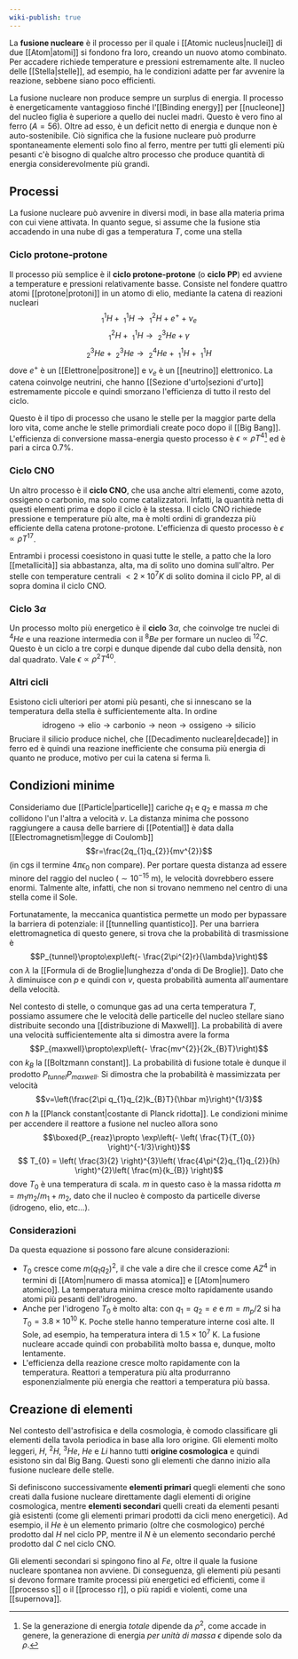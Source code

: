 ```yaml
---
wiki-publish: true
---
```

La **fusione nucleare** è il processo per il quale i [[Atomic nucleus|nuclei]] di due [[Atom|atomi]] si fondono fra loro, creando un nuovo atomo combinato. Per accadere richiede temperature e pressioni estremamente alte. Il nucleo delle [[Stella|stelle]], ad esempio, ha le condizioni adatte per far avvenire la reazione, sebbene siano poco efficienti.

La fusione nucleare non produce sempre un surplus di energia. Il processo è energeticamente vantaggioso finché l'[[Binding energy]] per [[nucleone]] del nucleo figlia è superiore a quello dei nuclei madri. Questo è vero fino al ferro ($A=56$). Oltre ad esso, è un deficit netto di energia e dunque non è auto-sostenibile. Ciò significa che la fusione nucleare può produrre spontaneamente elementi solo fino al ferro, mentre per tutti gli elementi più pesanti c'è bisogno di qualche altro processo che produce quantità di energia considerevolmente più grandi.
## Processi
La fusione nucleare può avvenire in diversi modi, in base alla materia prima con cui viene attivata. In quanto segue, si assume che la fusione stia accadendo in una nube di gas a temperatura $T$, come una stella
### Ciclo protone-protone
Il processo più semplice è il **ciclo protone-protone** (o **ciclo PP**) ed avviene a temperature e pressioni relativamente basse. Consiste nel fondere quattro atomi [[protone|protoni]] in un atomo di elio, mediante la catena di reazioni nucleari
$$_{1}^{1}H+\ _{1}^{1}H \rightarrow\ ^{2}_{1}H + e^{+}+\nu_{e}$$
$$_{1}^{2}H+\ _{1}^{1}H \rightarrow\ ^{3}_{2}He+\gamma$$
$$^{3}_{2}He+\ _{2}^{3}He \rightarrow\ ^{4}_{2}He + \ _{1}^{1}H +\ _{1}^{1}H$$
dove $e^{+}$ è un [[Elettrone|positrone]] e $\nu_{e}$ è un [[neutrino]] elettronico. La catena coinvolge neutrini, che hanno [[Sezione d'urto|sezioni d'urto]] estremamente piccole e quindi smorzano l'efficienza di tutto il resto del ciclo.

Questo è il tipo di processo che usano le stelle per la maggior parte della loro vita, come anche le stelle primordiali create poco dopo il [[Big Bang]]. L'efficienza di conversione massa-energia questo processo è $\epsilon\propto \rho T^{4}$[^1] ed è pari a circa 0.7%.
### Ciclo CNO
Un altro processo è il **ciclo CNO**, che usa anche altri elementi, come azoto, ossigeno o carbonio, ma solo come catalizzatori. Infatti, la quantità netta di questi elementi prima e dopo il ciclo è la stessa. Il ciclo CNO richiede pressione e temperature più alte, ma è molti ordini di grandezza più efficiente della catena protone-protone. L'efficienza di questo processo è $\epsilon\propto \rho T^{17}$.

Entrambi i processi coesistono in quasi tutte le stelle, a patto che la loro [[metallicità]] sia abbastanza, alta, ma di solito uno domina sull'altro. Per stelle con temperature centrali $<2\times10^{7}K$ di solito domina il ciclo PP, al di sopra domina il ciclo CNO.
### Ciclo $3\alpha$
Un processo molto più energetico è il **ciclo** $3\alpha$, che coinvolge tre nuclei di $^{4}He$ e una reazione intermedia con il $^{8}Be$ per formare un nucleo di $^{12}C$. Questo è un ciclo a tre corpi e dunque dipende dal cubo della densità, non dal quadrato. Vale $\epsilon\propto \rho^{2}T^{40}$.
### Altri cicli
Esistono cicli ulteriori per atomi più pesanti, che si innescano se la temperatura della stella è sufficientemente alta. In ordine
$$\text{idrogeno} \rightarrow \text{elio} \rightarrow \text{carbonio} \rightarrow \text{neon} \rightarrow \text{ossigeno} \rightarrow \text{silicio}$$
Bruciare il silicio produce nichel, che [[Decadimento nucleare|decade]] in ferro ed è quindi una reazione inefficiente che consuma più energia di quanto ne produce, motivo per cui la catena si ferma lì.
## Condizioni minime
Consideriamo due [[Particle|particelle]] cariche $q_{1}$ e $q_{2}$ e massa $m$ che collidono l'un l'altra a velocità $v$. La distanza minima che possono raggiungere a causa delle barriere di [[Potential]] è data dalla [[Electromagnetism|legge di Coulomb]]
$$r=\frac{2q_{1}q_{2}}{mv^{2}}$$
(in cgs il termine $4\pi\epsilon_{0}$ non compare). Per portare questa distanza ad essere minore del raggio del nucleo ($\sim10^{-15}$ m), le velocità dovrebbero essere enormi. Talmente alte, infatti, che non si trovano nemmeno nel centro di una stella come il Sole.

Fortunatamente, la meccanica quantistica permette un modo per bypassare la barriera di potenziale: il [[tunnelling quantistico]]. Per una barriera elettromagnetica di questo genere, si trova che la probabilità di trasmissione è
$$P_{tunnel}\propto\exp\left(- \frac{2\pi^{2}r}{\lambda}\right)$$
con $\lambda$ la [[Formula di de Broglie|lunghezza d'onda di De Broglie]]. Dato che $\lambda$ diminuisce con $p$ e quindi con $v$, questa probabilità aumenta all'aumentare della velocità.

Nel contesto di stelle, o comunque gas ad una certa temperatura $T$, possiamo assumere che le velocità delle particelle del nucleo stellare siano distribuite secondo una [[distribuzione di Maxwell]]. La probabilità di avere una velocità sufficientemente alta si dimostra avere la forma
$$P_{maxwell}\propto\exp\left(- \frac{mv^{2}}{2k_{B}T}\right)$$
con $k_{B}$ la [[Boltzmann constant]]. La probabilità di fusione totale è dunque il prodotto $P_{tunnel}P_{maxwell}$. Si dimostra che la probabilità è massimizzata per velocità
$$v=\left(\frac{2\pi q_{1}q_{2}k_{B}T}{\hbar m}\right)^{1/3}$$
con $\hbar$ la [[Planck constant|costante di Planck ridotta]]. Le condizioni minime per accendere il reattore a fusione nel nucleo allora sono
$$\boxed{P_{reaz}\propto \exp\left(- \left( \frac{T}{T_{0}} \right)^{-1/3}\right)}$$
$$ T_{0} = \left( \frac{3}{2} \right)^{3}\left( \frac{4\pi^{2}q_{1}q_{2}}{h} \right)^{2}\left( \frac{m}{k_{B}} \right)$$
dove $T_{0}$ è una temperatura di scala. $m$ in questo caso è la massa ridotta $m=m_{1}m_{2}/m_{1}+m_{2}$, dato che il nucleo è composto da particelle diverse (idrogeno, elio, etc...).
### Considerazioni
Da questa equazione si possono fare alcune considerazioni:
- $T_{0}$ cresce come $m(q_{1}q_{2})^{2}$, il che vale a dire che il cresce come $AZ^{4}$ in termini di [[Atom|numero di massa atomica]] e [[Atom|numero atomico]]. La temperatura minima cresce molto rapidamente usando atomi più pesanti dell'idrogeno.
- Anche per l'idrogeno $T_{0}$ è molto alta: con $q_{1}=q_{2}=e$ e $m=m_{p}/2$ si ha $T_{0}=3.8\times10^{10}$ K. Poche stelle hanno temperature interne così alte. Il Sole, ad esempio, ha temperatura intera di $1.5\times10^{7}$ K. La fusione nucleare accade quindi con probabilità molto bassa e, dunque, molto lentamente.
- L'efficienza della reazione cresce molto rapidamente con la temperatura. Reattori a temperatura più alta produrranno esponenzialmente più energia che reattori a temperatura più bassa.
## Creazione di elementi
Nel contesto dell'astrofisica e della cosmologia, è comodo classificare gli elementi della tavola periodica in base alla loro origine. Gli elementi molto leggeri, $H$, $^{2}H$, $^{3}He$, $He$ e $Li$ hanno tutti **origine cosmologica** e quindi esistono sin dal Big Bang. Questi sono gli elementi che danno inizio alla fusione nucleare delle stelle.

Si definiscono successivamente **elementi primari** quegli elementi che sono creati dalla fusione nucleare direttamente dagli elementi di origine cosmologica, mentre **elementi secondari** quelli creati da elementi pesanti già esistenti (come gli elementi primari prodotti da cicli meno energetici). Ad esempio, il $He$ è un elemento primario (oltre che cosmologico) perché prodotto dal $H$ nel ciclo PP, mentre il $N$ è un elemento secondario perché prodotto dal $C$ nel ciclo CNO.

Gli elementi secondari si spingono fino al $Fe$, oltre il quale la fusione nucleare spontanea non avviene. Di conseguenza, gli elementi più pesanti si devono formare tramite processi più energetici ed efficienti, come il [[processo s]] o il [[processo r]], o più rapidi e violenti, come una [[supernova]].

[^1]: Se la generazione di energia *totale* dipende da $\rho^{2}$, come accade in genere, la generazione di energia *per unità di massa* $\epsilon$ dipende solo da $\rho$.